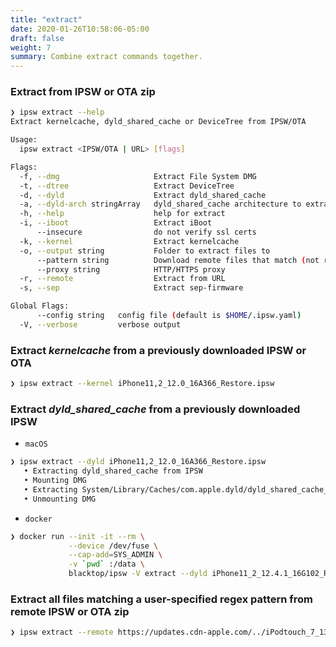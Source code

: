 ```yaml
---
title: "extract"
date: 2020-01-26T10:58:06-05:00
draft: false
weight: 7
summary: Combine extract commands together.
---
```


### Extract from IPSW or OTA zip

```bash
❯ ipsw extract --help
Extract kernelcache, dyld_shared_cache or DeviceTree from IPSW/OTA

Usage:
  ipsw extract <IPSW/OTA | URL> [flags]

Flags:
  -f, --dmg                     Extract File System DMG
  -t, --dtree                   Extract DeviceTree
  -d, --dyld                    Extract dyld_shared_cache
  -a, --dyld-arch stringArray   dyld_shared_cache architecture to extract
  -h, --help                    help for extract
  -i, --iboot                   Extract iBoot
      --insecure                do not verify ssl certs
  -k, --kernel                  Extract kernelcache
  -o, --output string           Folder to extract files to
      --pattern string          Download remote files that match (not regex)
      --proxy string            HTTP/HTTPS proxy
  -r, --remote                  Extract from URL
  -s, --sep                     Extract sep-firmware

Global Flags:
      --config string   config file (default is $HOME/.ipsw.yaml)
  -V, --verbose         verbose output
```

### Extract _kernelcache_ from a previously downloaded IPSW or OTA

```bash
❯ ipsw extract --kernel iPhone11,2_12.0_16A366_Restore.ipsw
```

### Extract _dyld_shared_cache_ from a previously downloaded IPSW

- `macOS`

```bash
❯ ipsw extract --dyld iPhone11,2_12.0_16A366_Restore.ipsw
   • Extracting dyld_shared_cache from IPSW
   • Mounting DMG
   • Extracting System/Library/Caches/com.apple.dyld/dyld_shared_cache_arm64e to dyld_shared_cache
   • Unmounting DMG
```

- `docker`

```bash
❯ docker run --init -it --rm \
             --device /dev/fuse \
             --cap-add=SYS_ADMIN \
             -v `pwd` :/data \
             blacktop/ipsw -V extract --dyld iPhone11_2_12.4.1_16G102_Restore.ipsw
```

### Extract all files matching a user-specified regex pattern from remote IPSW or OTA zip

```bash
❯ ipsw extract --remote https://updates.cdn-apple.com/../iPodtouch_7_13.3_17C54_Restore.ipsw --pattern '.*BuidManifest.plist$'
```
